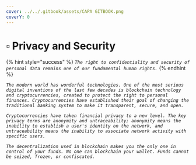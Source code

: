 ```yaml
---
cover: ../../.gitbook/assets/CAPA GITBOOK.png
coverY: 0
---
```


# ▫ Privacy and Security

{% hint style="success" %}
_`The right to confidentiality and security of personal data remains one of our fundamental human rights.`_
{% endhint %}

_`The modern world has wonderful technologies. One of the most serious digital inventions of the last few decades is blockchain technology and cryptocurrencies, created to protect the right to personal finances. Cryptocurrencies have established their goal of changing the traditional banking system to make it transparent, secure, and open.`_

_`Cryptocurrencies have taken financial privacy to a new level. The key privacy terms are anonymity and untraceability; anonymity means the inability to establish a user's identity on the network, and untraceability means the inability to associate network activity with specific users.`_

_`The decentralization used in blockchain makes you the only one in control of your funds. No one can blockchain your wallet. Funds cannot be seized, frozen, or confiscated.`_

